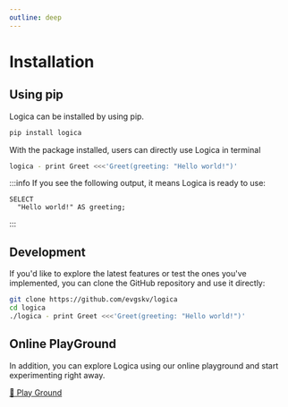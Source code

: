 ```yaml
---
outline: deep
---
```


# Installation

## Using pip

Logica can be installed by using pip.

```bash
pip install logica
```

With the package installed, users can directly use Logica in terminal
```bash
logica - print Greet <<<'Greet(greeting: "Hello world!")'
```

:::info
If you see the following output, it means Logica is ready to use:
```
SELECT
  "Hello world!" AS greeting;
```
:::

## Development
If you'd like to explore the latest features or test the ones you've implemented, you can clone the GitHub repository and use it directly:
```bash
git clone https://github.com/evgskv/logica
cd logica
./logica - print Greet <<<'Greet(greeting: "Hello world!")'
```

## Online PlayGround

In addition, you can explore Logica using our online playground and start experimenting right away.

[🏈 Play Ground](https://logica.dev/sandbox.html)